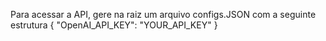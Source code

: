 Para acessar a API, gere na raiz um arquivo configs.JSON com a seguinte estrutura
{
    "OpenAI_API_KEY": "YOUR_API_KEY"
}
